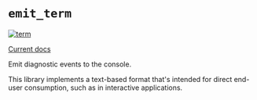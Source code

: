 # `emit_term`

[![term](https://github.com/emit-rs/emit/actions/workflows/term.yml/badge.svg)](https://github.com/emit-rs/emit/actions/workflows/term.yml)

[Current docs](https://docs.rs/emit_term/1.8.0/emit_term/index.html)

Emit diagnostic events to the console.

This library implements a text-based format that's intended for direct end-user consumption, such as in interactive applications.
